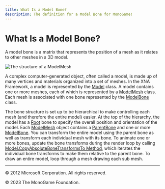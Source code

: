 ```yaml
---
title: What Is a Model Bone?
description: The definition for a Model Bone for MonoGame!
---
```


# What Is a Model Bone?

A model bone is a matrix that represents the position of a mesh as it relates to other meshes in a 3D model.

![The structure of a ModelMesh](images/Model-ModelMesh.png)

A complex computer-generated object, often called a model, is made up of many vertices and materials organized into a set of meshes. In the XNA Framework, a model is represented by the [Model](xref:Microsoft.Xna.Framework.Graphics.Model) class. A model contains one or more meshes, each of which is represented by a [ModelMesh](xref:Microsoft.Xna.Framework.Graphics.ModelMesh) class. Each mesh is associated with one bone represented by the [ModelBone](xref:Microsoft.Xna.Framework.Graphics.ModelBone) class.

The bone structure is set up to be hierarchical to make controlling each mesh (and therefore the entire model) easier. At the top of the hierarchy, the model has a [Root](xref:Microsoft.Xna.Framework.Graphics.Model.Root) bone to specify the overall position and orientation of the model. Each [ModelMesh](xref:Microsoft.Xna.Framework.Graphics.ModelMesh) object contains a [ParentBone](xref:Microsoft.Xna.Framework.Graphics.ModelMesh.ParentBone) and one or more [ModelBone](xref:Microsoft.Xna.Framework.Graphics.ModelBone). You can transform the entire model using the parent bone as well as transform each individual mesh with its bone. To animate one or more bones, update the bone transforms during the render loop by calling [Model.CopyAbsoluteBoneTransformsTo Method](/api/Microsoft.Xna.Framework.Graphics.Model.html#Microsoft_Xna_Framework_Graphics_Model_CopyAbsoluteBoneTransformsTo_Microsoft_Xna_Framework_Matrix___), which iterates the individual bone transforms to make them relative to the parent bone. To draw an entire model, loop through a mesh drawing each sub mesh.

---

© 2012 Microsoft Corporation. All rights reserved.  

© 2023 The MonoGame Foundation.
